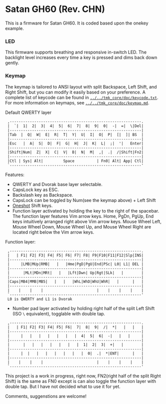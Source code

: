 Satan GH60 (Rev. CHN)
======

This is a firmware for Satan GH60. It is coded based upon the onekey example.

### LED
This firmware supports breathing and responsive in-switch LED. The backlight level increases every time a key is pressed and dims back down gently.

### Keymap
The keymap is tailored to ANSI layout with split Backspace, Left Shift, and Right Shift, but you can modify it easily based on your preference. A complete list of keycode can be found in [`../../tmk_core/doc/keycode.txt`](../../tmk_core/doc/keycode.txt). For more information on keymaps, see [`../../tmk_core/doc/keymap.md`](../../tmk_core/doc/keymap.md).

 Default QWERTY layer
```
 ,-----------------------------------------------------------.
 |  `|  1|  2|  3|  4|  5|  6|  7|  8|  9|  0|  -|  =|  \|Del|
 |-----------------------------------------------------------|
 |Tab  |  Q|  W|  E|  R|  T|  Y|  U|  I|  O|  P|  [|  ]| BS  |
 |-----------------------------------------------------------|
 |Esc   |  A|  S|  D|  F|  G|  H|  J|  K|  L|  ;|  '|   Enter|
 |-----------------------------------------------------------|
 |Shift|Num|  Z|  X|  C|  V|  B|  N|  M|  ,|  .|  /|Shift|Fn2|
 |-----------------------------------------------------------|
 |Ctl | Sys| Alt|         Space          | Fn0| Alt| App| Ctl|
 `-----------------------------------------------------------'
```

Features:
- QWERTY and Dvorak base layer selectable.
- CapsLock key as ESC.
- Backslash key as Backspace.
- CapsLock can be toggled by Num(see the keymap above) + Left Shift
- [Oneshot](../../tmk_core/doc/keymap.md#43-oneshot-modifier) Shift keys.
- Function layer activated by holding the key to the right of the spacebar. The function layer features Vim arrow keys. Home, PgDn, PgUp, End keys intuitively arranged right above Vim arrow keys. Mouse Wheel Left, Mouse Wheel Down, Mouse Wheel Up, and Mouse Wheel Right are located right below the Vim arrow keys.

 Function layer:
```
 ,-----------------------------------------------------------.
 |   | F1| F2| F3| F4| F5| F6| F7| F8| F9|F10|F11|F12|Slp|INS|
 |-----------------------------------------------------------|
 |     |LMB|MUp|RMB|   |   |Hme|PgD|PgU|End|PSc| L0| L1| DEL |
 |-----------------------------------------------------------|
 |      |MLt|MDn|MRt|   |   |Lft|Dwn| Up|Rgt|SLk|   |        |
 |-----------------------------------------------------------|
 |Caps|MB4|MMB|MB5|   |   |   |WhL|WhD|WhU|WhR|   |      |   |
 |-----------------------------------------------------------|
 |    |    |    |                        |    |    |    |    |
 `-----------------------------------------------------------'
 L0 is QWERTY and L1 is Dvorak
```

- Number pad layer activated by holding right half of the split Left Shift (ISO `\` equivalent), togglable with double tap.
```
 ,-----------------------------------------------------------.
 |   | F1| F2| F3| F4| F5| F6|  7|  8|  9|  /|  *|   |   |   |
 |-----------------------------------------------------------|
 |     |   |   |   |   |   |   |  4|  5|  6|  -|   |   |     |
 |-----------------------------------------------------------|
 |      |   |   |   |   |   |   |  1|  2|  3|  +|   |        |
 |-----------------------------------------------------------|
 |     |  |   |   |   |   |   |   |  0|  .|  *|ENT|      |   |
 |-----------------------------------------------------------|
 |    |    |    |                        |    |    |    |    |
 `-----------------------------------------------------------'
```

This project is a work in progress, right now, FN2(right half of the split Right Shift) is the same as FN0 except is can also toggle the function layer with double tap. But I have not decided what to use it for yet.

Comments, suggenstions are welcome!
